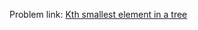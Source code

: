 Problem link: <a href = "https://www.interviewbit.com/old/problems/kth-smallest-element-in-tree/">Kth smallest element in a tree</a>